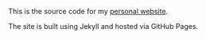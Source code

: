 This is the source code for my [personal website](https://amrhmorsy.github.io).

The site is built using Jekyll and hosted via GitHub Pages.
